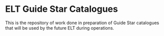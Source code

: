 # ELT Guide Star Catalogues

This is the repository of work done in preparation of Guide Star
catalogues that will be used by the future ELT during operations.
